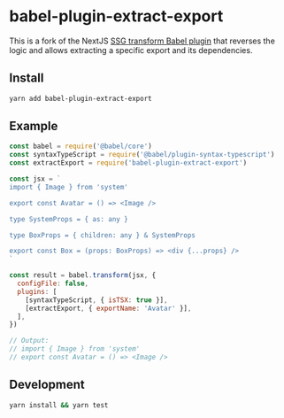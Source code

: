 # babel-plugin-extract-export

This is a fork of the NextJS [SSG transform Babel plugin](https://github.com/vercel/next.js/blob/5544adc481f8821567e947a6e6d51d9d68ebd367/packages/next/build/babel/plugins/next-ssg-transform.ts) that reverses the logic and allows extracting a specific export and its dependencies.

## Install

```bash
yarn add babel-plugin-extract-export
```

## Example

```js
const babel = require('@babel/core')
const syntaxTypeScript = require('@babel/plugin-syntax-typescript')
const extractExport = require('babel-plugin-extract-export')

const jsx = `
import { Image } from 'system'

export const Avatar = () => <Image />

type SystemProps = { as: any }

type BoxProps = { children: any } & SystemProps

export const Box = (props: BoxProps) => <div {...props} />
`

const result = babel.transform(jsx, {
  configFile: false,
  plugins: [
    [syntaxTypeScript, { isTSX: true }],
    [extractExport, { exportName: 'Avatar' }],
  ],
})

// Output:
// import { Image } from 'system'
// export const Avatar = () => <Image />
```

## Development

```bash
yarn install && yarn test
```
